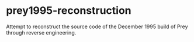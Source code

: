 # prey1995-reconstruction
Attempt to reconstruct the source code of the December 1995 build of Prey through reverse engineering.
